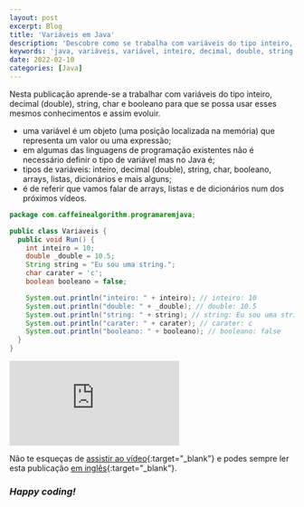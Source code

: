 ```yaml
---
layout: post
excerpt: Blog
title: 'Variáveis em Java'
description: 'Descobre como se trabalha com variáveis do tipo inteiro, decimal (double), string, char e booleano na linguagem de programação Java. Obtém respostas às tuas dúvidas com a teoria e os exemplos apresentados.'
keywords: 'java, variáveis, variável, inteiro, decimal, double, string, char, booleano, publicação'
date: 2022-02-10
categories: [Java]
---
```


Nesta publicação aprende-se a trabalhar com variáveis do tipo inteiro, decimal (double), string, char e booleano para que se possa usar esses mesmos conhecimentos e assim evoluir.

- uma variável é um objeto (uma posição localizada na memória) que representa um valor ou uma expressão;
- em algumas das linguagens de programação existentes não é necessário definir o tipo de variável mas no Java é;
- tipos de variáveis: inteiro, decimal (double), string, char, booleano, arrays, listas, dicionários e mais alguns;
- é de referir que vamos falar de arrays, listas e de dicionários num dos próximos vídeos.

```java
package com.caffeinealgorithm.programaremjava;

public class Variaveis {
  public void Run() {
    int inteiro = 10;
    double _double = 10.5;
    String string = "Eu sou uma string.";
    char carater = 'c';
    boolean booleano = false;

    System.out.println("inteiro: " + inteiro); // inteiro: 10
    System.out.println("double: " + _double); // double: 10.5
    System.out.println("string: " + string); // string: Eu sou uma string.
    System.out.println("carater: " + carater); // carater: c
    System.out.println("booleano: " + booleano); // booleano: false
  }
}
```

<div class="video-container">
  <iframe src="https://www.youtube.com/embed/Pw2Tsh8CAaE" frameborder="0" allowfullscreen></iframe>
</div>

Não te esqueças de [assistir ao vídeo](https://youtu.be/Pw2Tsh8CAaE){:target="\_blank"} e podes sempre ler esta publicação [em inglês](https://nelsonsilvadev.com/blog/20220210/variables-in-java/){:target="\_blank"}.

### _Happy coding!_
